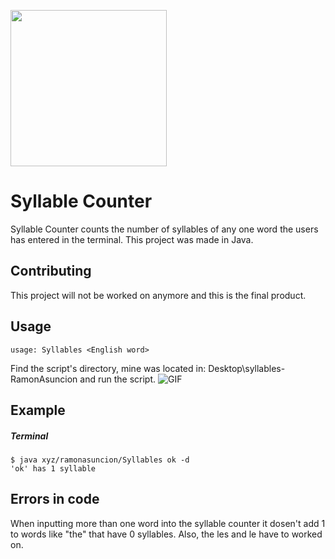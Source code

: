 [<img src="https://3.bp.blogspot.com/-0WUVUcPxXh4/XJsF47nfOLI/AAAAAAAAFks/7yi8doOzsX8M7YbkDnyoq5wrAzYeCeV3ACLcBGAs/s1600/building%2Bblocks%2BTerri%2527s%2BTeaching%2BTreasures.png" width="250"/>](image.png)

# Syllable Counter

Syllable Counter counts the number of syllables of any one word the users has entered in the terminal. This project was made in Java. 


## Contributing

This project will not be worked on anymore and this is the final product. 

## Usage

```
usage: Syllables <English word>
```


Find the script's directory, mine was located in: Desktop\syllables-RamonAsuncion and run the script.
![GIF](http://g.recordit.co/0hEmXNujRK.gif)

## Example 
##### Terminal
```
$ java xyz/ramonasuncion/Syllables ok -d
'ok' has 1 syllable
```

## Errors in code

When inputting more than one word into the syllable counter it dosen't add 1 to 
words like "the" that have 0 syllables. Also, the les and le have to worked on. 

